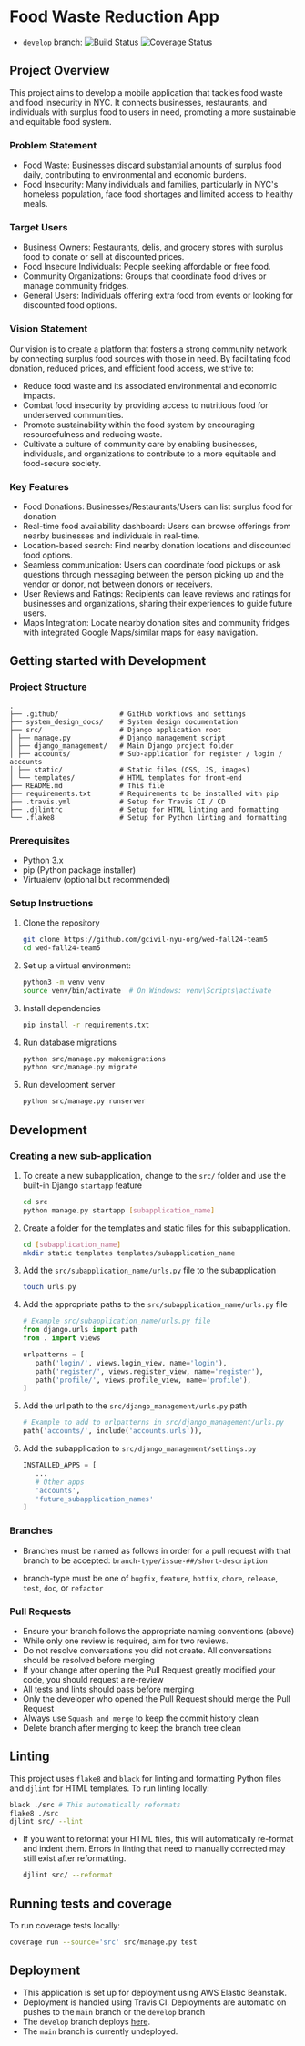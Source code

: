 # Food Waste Reduction App
- `develop` branch: [![Build Status](https://app.travis-ci.com/gcivil-nyu-org/wed-fall24-team5.svg?token=MTgnqHfTp8UjvtysZ5vw&branch=develop)](https://app.travis-ci.com/gcivil-nyu-org/wed-fall24-team5)
[![Coverage Status](https://coveralls.io/repos/github/gcivil-nyu-org/wed-fall24-team5/badge.svg?branch=develop)](https://coveralls.io/github/gcivil-nyu-org/wed-fall24-team5?branch=develop)

## Project Overview

This project aims to develop a mobile application that tackles food waste and food insecurity in NYC. It connects businesses, restaurants, and individuals with surplus food to users in need, promoting a more sustainable and equitable food system.

### Problem Statement

- Food Waste: Businesses discard substantial amounts of surplus food daily, contributing to environmental and economic burdens.
- Food Insecurity: Many individuals and families, particularly in NYC's homeless population, face food shortages and limited access to healthy meals.

### Target Users

- Business Owners: Restaurants, delis, and grocery stores with surplus food to donate or sell at discounted prices.
- Food Insecure Individuals: People seeking affordable or free food.
- Community Organizations: Groups that coordinate food drives or manage community fridges.
- General Users: Individuals offering extra food from events or looking for discounted food options.

### Vision Statement

Our vision is to create a platform that fosters a strong community network by connecting surplus food sources with those in need. By facilitating food donation, reduced prices, and efficient food access, we strive to:

- Reduce food waste and its associated environmental and economic impacts.
- Combat food insecurity by providing access to nutritious food for underserved communities.
- Promote sustainability within the food system by encouraging resourcefulness and reducing waste.
- Cultivate a culture of community care by enabling businesses, individuals, and organizations to contribute to a more equitable and food-secure society.

### Key Features

- Food Donations: Businesses/Restaurants/Users can list surplus food for donation
- Real-time food availability dashboard: Users can browse offerings from nearby businesses and individuals in real-time.
- Location-based search: Find nearby donation locations and discounted food options.
- Seamless communication: Users can coordinate food pickups or ask questions through messaging between the person picking up and the vendor or donor, not between donors or receivers.
- User Reviews and Ratings: Recipients can leave reviews and ratings for businesses and organizations, sharing their experiences to guide future users.
- Maps Integration: Locate nearby donation sites and community fridges with integrated Google Maps/similar maps for easy navigation.

## Getting started with Development

### Project Structure

```
.
├── .github/               # GitHub workflows and settings
├── system_design_docs/    # System design documentation
├── src/                   # Django application root
│ ├── manage.py            # Django management script
│ ├── django_management/   # Main Django project folder
│ ├── accounts/            # Sub-application for register / login / accounts
│ ├── static/              # Static files (CSS, JS, images)
│ └── templates/           # HTML templates for front-end
├── README.md              # This file
├── requirements.txt       # Requirements to be installed with pip
├── .travis.yml            # Setup for Travis CI / CD
├── .djlintrc              # Setup for HTML linting and formatting
└── .flake8                # Setup for Python linting and formatting
```

### Prerequisites

- Python 3.x
- pip (Python package installer)
- Virtualenv (optional but recommended)

### Setup Instructions

1. Clone the repository

   ```bash
   git clone https://github.com/gcivil-nyu-org/wed-fall24-team5
   cd wed-fall24-team5
   ```

2. Set up a virtual environment:

   ```bash
   python3 -m venv venv
   source venv/bin/activate  # On Windows: venv\Scripts\activate
   ```

3. Install dependencies

   ```bash
   pip install -r requirements.txt
   ```

4. Run database migrations

   ```bash
   python src/manage.py makemigrations
   python src/manage.py migrate
   ```

5. Run development server

   ```bash
   python src/manage.py runserver
   ```

## Development

### Creating a new sub-application

1. To create a new subapplication, change to the `src/` folder and use the built-in Django `startapp` feature

   ```bash
   cd src
   python manage.py startapp [subapplication_name]
   ```

2. Create a folder for the templates and static files for this subapplication.

   ```bash
   cd [subapplication_name]
   mkdir static templates templates/subapplication_name
   ```

3. Add the `src/subapplication_name/urls.py` file to the subapplication

   ```bash
   touch urls.py
   ```

4. Add the appropriate paths to the `src/subapplication_name/urls.py` file

   ```python
   # Example src/subapplication_name/urls.py file
   from django.urls import path
   from . import views

   urlpatterns = [
      path('login/', views.login_view, name='login'),
      path('register/', views.register_view, name='register'),
      path('profile/', views.profile_view, name='profile'),
   ]
   ```

5. Add the url path to the `src/django_management/urls.py` path

   ```python
   # Example to add to urlpatterns in src/django_management/urls.py
   path('accounts/', include('accounts.urls')),
   ```

6. Add the subapplication to `src/django_management/settings.py`

   ```python
   INSTALLED_APPS = [
      ...
      # Other apps
      'accounts',
      'future_subapplication_names'
   ]
   ```

### Branches

- Branches must be named as follows in order for a pull request with that branch to be accepted: `branch-type/issue-##/short-description`

- branch-type must be one of `bugfix`, `feature`, `hotfix`, `chore`, `release`, `test`, `doc`, or `refactor`

### Pull Requests

- Ensure your branch follows the appropriate naming conventions (above)
- While only one review is required, aim for two reviews.
- Do not resolve conversations you did not create. All conversations should be resolved before merging
- If your change after opening the Pull Request greatly modified your code, you should request a re-review
- All tests and lints should pass before merging
- Only the developer who opened the Pull Request should merge the Pull Request
- Always use `Squash and merge` to keep the commit history clean
- Delete branch after merging to keep the branch tree clean

## Linting

This project uses `flake8` and `black` for linting and formatting Python files and `djlint` for HTML templates. To run linting locally:

```bash
black ./src # This automatically reformats
flake8 ./src
djlint src/ --lint
```

- If you want to reformat your HTML files, this will automatically re-format and indent them. Errors in linting that need to manually corrected may still exist after reformatting.
  ```bash
  djlint src/ --reformat
  ```

## Running tests and coverage

To run coverage tests locally:
```bash
coverage run --source='src' src/manage.py test
```

## Deployment

- This application is set up for deployment using AWS Elastic Beanstalk.
- Deployment is handled using Travis CI. Deployments are automatic on pushes to the `main` branch or the `develop` branch
- The `develop` branch deploys [here](http://food-donation-swe-dev.us-east-1.elasticbeanstalk.com).
- The `main` branch is currently undeployed.
